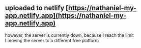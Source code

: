 ## uploaded to netlify [https://nathaniel-my-app.netlify.app](https://nathaniel-my-app.netlify.app)

however, the server is currently down, because I reach the limit
<br>I moving the server to a different free platform
